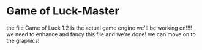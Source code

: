 # Game of Luck-Master
 the file Game of Luck 1.2 is the actual game engine we'll be working on!!!!
 we need to enhance and fancy this file and we're done! we can move on to the graphics!